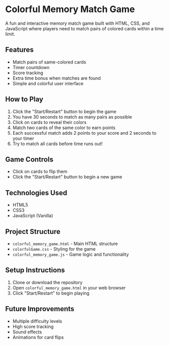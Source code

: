 # Colorful Memory Match Game

A fun and interactive memory match game built with HTML, CSS, and JavaScript where players need to match pairs of colored cards within a time limit.

## Features

- Match pairs of same-colored cards
- Timer countdown
- Score tracking
- Extra time bonus when matches are found
- Simple and colorful user interface

## How to Play

1. Click the "Start/Restart" button to begin the game
2. You have 30 seconds to match as many pairs as possible
3. Click on cards to reveal their colors
4. Match two cards of the same color to earn points
5. Each successful match adds 2 points to your score and 2 seconds to your timer
6. Try to match all cards before time runs out!

## Game Controls

- Click on cards to flip them
- Click the "Start/Restart" button to begin a new game

## Technologies Used

- HTML5
- CSS3
- JavaScript (Vanilla)

## Project Structure

- `colorful_memory_game.html` - Main HTML structure
- `colorfulGame.css` - Styling for the game
- `colorful_memory_game.js` - Game logic and functionality

## Setup Instructions

1. Clone or download the repository
2. Open `colorful_memory_game.html` in your web browser
3. Click "Start/Restart" to begin playing

## Future Improvements

- Multiple difficulty levels
- High score tracking
- Sound effects
- Animations for card flips